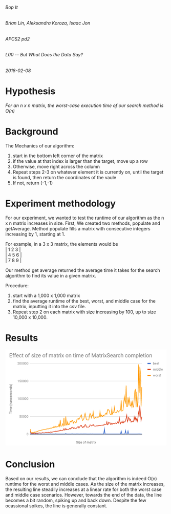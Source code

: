 ###### Bop It 
###### Brian Lin, Aleksandra Koroza, Isaac Jon  
###### APCS2 pd2
###### L00 -- But What Does the Data Say?
###### 2018-02-08

# Hypothesis
*For an n x n matrix, the worst-case execution time of our search method is O(n)*

# Background 
The Mechanics of our algorithm: 
1) start in the bottom left corner of the matrix
2) if the value at that index is larger than the target, move up a row 
3) Otherwise, move right across the column
4) Repeat steps 2-3 on whatever element it is currently on, until the target is found, then return the coordinates of the vaule
5) If not, return (-1,-1)

# Experiment methodology
For our experiment, we wanted to test the runtime of our algorithm as the n x n matrix increases in size. 
First, We created two methods, populate and getAverage. Method populate fills a matrix with consecutive integers 
increasing by 1, starting at 1. 

For example, in a 3 x 3 matrix, the elements would be <br />
| 1 2 3 | <br />
| 4 5 6 | <br />
| 7 8 9 | <br />

Our method get average returned the average time it takes for the search algorithm to find its value in a given matrix. 

Procedure:
1) start with a 1,000 x 1,000 matrix
2) find the average runtime of the best, worst, and middle case for the matrix, inputting it into the csv file. 
3) Repeat step 2 on each matrix with size increasing by 100, up to size 10,000 x 10,000. 

# Results
![alt text](screenshots/result.png "")

# Conclusion
Based on our results, we can conclude that the algorithm is indeed O(n) runtime for the worst and middle cases. As the size of the 
matrix increases, the resulting line steadily increases at a linear rate for both the worst case and middle case scenarios. 
However, towards the end of the data, the line becomes a bit random, spiking up and back down. Despite the few ocassional spikes,
the line is generally constant. 
